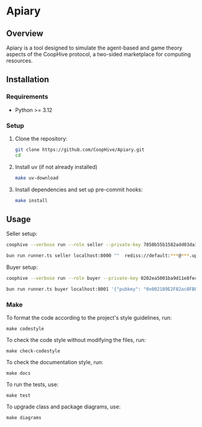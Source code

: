 # Apiary

## Overview

Apiary is a tool designed to simulate the agent-based and game theory aspects of the CoopHive protocol, a two-sided marketplace for computing resources.

## Installation

### Requirements

- Python >= 3.12

### Setup

1. Clone the repository:

   ```bash
   git clone https://github.com/CoopHive/Apiary.git
   cd 
2. Install uv (if not already installed)

    ```bash
    make uv-download
3. Install dependencies and set up pre-commit hooks:

    ```bash
    make install
## Usage

Seller setup:
```bash
coophive --verbose run --role seller --private-key 7850b55b1582add03da1cab6350cdccd7fc13c093b5bc61a5378469b8151341a --public-key 0x1C53Ec481419daA436B47B2c916Fa3766C6Da9Fc --policy-name naive_accepter --inference-endpoint-port 8000

bun run runner.ts seller localhost:8000 ""  rediss://default:***@***.upstash.io:6379
```
Buyer setup:
```bash
coophive --verbose run --role buyer --private-key 0202ea5001ba9d11e8fecb4a3a943fbaa4a1068821e35533bd2161e76d333811 --public-key 0x002189E2F82ac8FBF19e2Dc279d19E07eCE12cfb --policy-name naive_accepter --inference-endpoint-port 8001

bun run runner.ts buyer localhost:8001 '{"pubkey": "0x002189E2F82ac8FBF19e2Dc279d19E07eCE12cfb","offerId": "offer_0","data": {"_tag": "offer","query": "FROM alpine:3.7\nRUN apk update && apk add --no-cache git perl && cd /tmp && git clone https://github.com/jasonm23/cowsay.git && cd cowsay ; ./install.sh /usr/local && rm -rf /var/cache/apk/* /var/tmp/* /tmp/* && apk del git\nCMD [\"/usr/local/bin/cowsay\",\"Docker is very good !\"]","price": ["0x036CbD53842c5426634e7929541eC2318f3dCF7e"]}}' rediss://default:***@***.upstash.io:6379
```

### Make

To format the code according to the project's style guidelines, run:

    make codestyle
To check the code style without modifying the files, run:

    make check-codestyle
To check the documentation style, run:

    make docs

To run the tests, use:

    make test

To upgrade class and package diagrams, use:

    make diagrams
